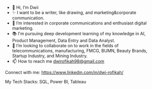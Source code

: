 - 👋 Hi, I’m Dwii
- ✨ I want to be a writer, like drawing, and marketing&corporate communication.
- 💼 I’m interested in corporate communications and enthusiast digital marketing.
- 📚 I'm pursuing deep development learning of my knowledge in AI, Product Management, Data Entry and Data Analyst.
- 💞️ I’m looking to collaborate on to work in the fields of telecommunications, manufacturing, FMCG, BUMN, Beauty Brands, Startup Industry, and Mining Industry.
- 📫 How to reach me dwirofikah98@gmail.com

Connect with me:
https://www.linkedin.com/in/dwi-rofikah/

My Tech Stacks:
SQL, Power BI, Tableau
